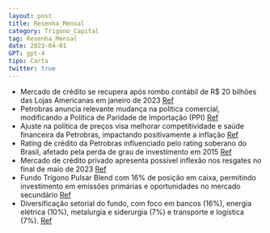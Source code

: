 ```yaml
---
layout: post
title: Resenha_Mensal
category: Trigono_Capital
tag: Resenha_Mensal
date: 2023-04-01
GPT: gpt-4
tipo: Carta
twitter: true
---
```


- Mercado de crédito se recupera após rombo contábil de R$ 20 bilhões das Lojas Americanas em janeiro de 2023
<a href="#" onclick="search_on_pdf('R$ 20 bilhões de rombo contábil jogada pela quase centenária Lojas Americanas no mercadode crédito ')">Ref</a>
- Petrobras anuncia relevante mudança na política comercial, modificando a Política de Paridade de Importação (PPI)
<a href="#" onclick="search_on_pdf('respectivamente.RESENHA MENSAL DE CRÉDITO PRIVADOA deterioração de indicadores financeiros em 2015')">Ref</a>
- Ajuste na política de preços visa melhorar competitividade e saúde financeira da Petrobras, impactando positivamente a inflação
<a href="#" onclick="search_on_pdf('competitivos ao mercado, ao mesmo tempo que evita estagnação e reajustes excessivos. Umdos principa')">Ref</a>
- Rating de crédito da Petrobras influenciado pelo rating soberano do Brasil, afetado pela perda de grau de investimento em 2015
<a href="#" onclick="search_on_pdf('respectivamente.RESENHA MENSAL DE CRÉDITO PRIVADOA deterioração de indicadores financeiros em 2015')">Ref</a>
- Mercado de crédito privado apresenta possível inflexão nos resgates no final de maio de 2023
<a href="#" onclick="search_on_pdf('transportar seus produtos. Vamos acompanhar com lupa essas mudanças e seus efeitos.Em relação ao me')">Ref</a>
- Fundo Trígono Pulsar Blend com 16% de posição em caixa, permitindo investimento em emissões primárias e oportunidades no mercado secundário
<a href="#" onclick="search_on_pdf('do pipeline de emissões primárias que já se apresenta e de aproveitar oportunidades de bonscréditos')">Ref</a>
- Diversificação setorial do fundo, com foco em bancos (16%), energia elétrica (10%), metalurgia e siderurgia (7%) e transporte e logística (7%).
<a href="#" onclick="search_on_pdf('fundo —, seguidos por energia elétrica (10%), metalurgia e siderurgia (7%) e transporte elogística ')">Ref</a>
